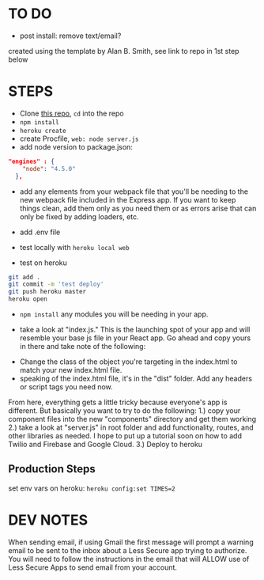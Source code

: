 # TO DO 
* post install: remove text/email?


created using the template by Alan B. Smith, see link to repo in 1st step below

# STEPS
* Clone [this repo](https://github.com/alanbsmith/react-node-example), `cd` into the repo
* `npm install`
* `heroku create`
* create Procfile, `web: node server.js`
* add node version to package.json: 
```json
"engines" : {
    "node": "4.5.0"
  },
```
* add any elements from your webpack file that you'll be needing to the new webpack file
included in the Express app. If you want to keep things clean, add them only as you need them
or as errors arise that can only be fixed by adding loaders, etc. 

* add .env file
* test locally with `heroku local web`
* test on heroku 
```bash
git add .
git commit -m 'test deploy'
git push heroku master
heroku open
```
* `npm install` any modules you will be needing in your app. 

* take a look at "index.js." This is the launching spot of your app and will resemble your
base js file in your React app. Go ahead and copy yours in there and take note of the following:
- Change the class of the object you're targeting in the index.html to match your new index.html file.
- speaking of the index.html file, it's in the "dist" folder. Add any headers or script tags you 
need now. 

From here, everything gets a little tricky because everyone's app is different. But basically you
want to try to do the following:
1.) copy your component files into the new "components" directory and get them working
2.) take a look at "server.js" in root folder and add functionality, routes, and other libraries
as needed. I hope to put up a tutorial soon on how to add Twilio and Firebase and Google Cloud. 
3.) Deploy to heroku 




## Production Steps
set env vars on heroku: `heroku config:set TIMES=2`

# DEV NOTES
When sending email, if using Gmail the first message will prompt a warning email 
to be sent to the inbox about a Less Secure app trying to authorize. You will
need to follow the instructions in the email that will ALLOW use of Less Secure
Apps to send email from your account.